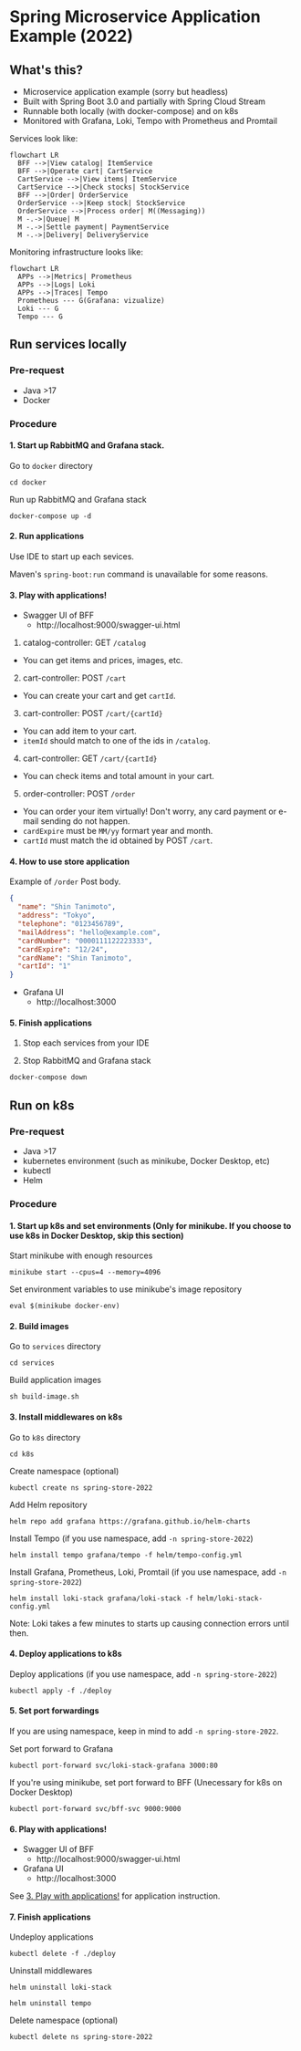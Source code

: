 # Spring Microservice Application Example (2022)

## What's this?

- Microservice application example (sorry but headless)
- Built with Spring Boot 3.0 and partially with Spring Cloud Stream
- Runnable both locally (with docker-compose) and on k8s
- Monitored with Grafana, Loki, Tempo with Prometheus and Promtail

Services look like:
```mermaid
flowchart LR
  BFF -->|View catalog| ItemService
  BFF -->|Operate cart| CartService
  CartService -->|View items| ItemService
  CartService -->|Check stocks| StockService
  BFF -->|Order| OrderService
  OrderService -->|Keep stock| StockService
  OrderService -->|Process order| M((Messaging))
  M -.->|Queue| M
  M -.->|Settle payment| PaymentService
  M -.->|Delivery| DeliveryService
```

Monitoring infrastructure looks like:
```mermaid
flowchart LR
  APPs -->|Metrics| Prometheus
  APPs -->|Logs| Loki
  APPs -->|Traces| Tempo
  Prometheus --- G(Grafana: vizualize)
  Loki --- G
  Tempo --- G
```

## Run services locally

### Pre-request

- Java >17
- Docker

### Procedure

#### 1. Start up RabbitMQ and Grafana stack.

Go to `docker` directory
```
cd docker
```

Run up RabbitMQ and Grafana stack
```
docker-compose up -d
```

#### 2. Run applications

Use IDE to start up each sevices.

Maven's `spring-boot:run` command is unavailable for some reasons.

#### 3. Play with applications!

- Swagger UI of BFF
  - http://localhost:9000/swagger-ui.html

1. catalog-controller: GET `/catalog`
  - You can get items and prices, images, etc.
2. cart-controller: POST `/cart`
  - You can create your cart and get `cartId`.
3. cart-controller: POST `/cart/{cartId}`
  - You can add item to your cart.
  - `itemId` should match to one of the ids in `/catalog`.
4. cart-controller: GET `/cart/{cartId}`
  - You can check items and total amount in your cart.
5. order-controller: POST `/order`
  - You can order your item virtually! Don't worry, any card payment or e-mail sending do not happen.
  - `cardExpire` must be `MM/yy` formart year and month.
  - `cartId` must match the id obtained by POST `/cart`.

#### 4. How to use store application

Example of `/order` Post body.
```json
{
  "name": "Shin Tanimoto",
  "address": "Tokyo",
  "telephone": "0123456789",
  "mailAddress": "hello@example.com",
  "cardNumber": "0000111122223333",
  "cardExpire": "12/24",
  "cardName": "Shin Tanimoto",
  "cartId": "1"
}
```

- Grafana UI
  - http://localhost:3000


#### 5. Finish applications

1. Stop each services from your IDE

2. Stop RabbitMQ and Grafana stack

```
docker-compose down
```

## Run on k8s

### Pre-request

- Java >17
- kubernetes environment (such as minikube, Docker Desktop, etc)
- kubectl
- Helm

### Procedure

#### 1. Start up k8s and set environments (Only for minikube. If you choose to use k8s in Docker Desktop, skip this section)

Start minikube with enough resources
```
minikube start --cpus=4 --memory=4096
```

Set environment variables to use minikube's image repository
```
eval $(minikube docker-env)
```

#### 2. Build images

Go to `services` directory
```
cd services
```

Build application images
```
sh build-image.sh
```

#### 3. Install middlewares on k8s

Go to `k8s` directory
```
cd k8s
```

Create namespace (optional)
```
kubectl create ns spring-store-2022
```

Add Helm repository
```
helm repo add grafana https://grafana.github.io/helm-charts
```

Install Tempo (if you use namespace, add `-n spring-store-2022`)
```
helm install tempo grafana/tempo -f helm/tempo-config.yml
```

Install Grafana, Prometheus, Loki, Promtail (if you use namespace, add `-n spring-store-2022`)
```
helm install loki-stack grafana/loki-stack -f helm/loki-stack-config.yml
```

Note: Loki takes a few minutes to starts up causing connection errors until then.

#### 4. Deploy applications to k8s

Deploy applications (if you use namespace, add `-n spring-store-2022`)
```
kubectl apply -f ./deploy
```

#### 5. Set port forwardings

If you are using namespace, keep in mind to add `-n spring-store-2022`.

Set port forward to Grafana
```
kubectl port-forward svc/loki-stack-grafana 3000:80
```

If you're using minikube, set port forward to BFF (Unecessary for k8s on Docker Desktop)
```
kubectl port-forward svc/bff-svc 9000:9000
```

#### 6. Play with applications!

- Swagger UI of BFF
  - http://localhost:9000/swagger-ui.html
- Grafana UI
  - http://localhost:3000

See [3. Play with applications!](#3-play-with-applications) for application instruction.

#### 7. Finish applications

Undeploy applications
```
kubectl delete -f ./deploy
```

Uninstall middlewares
```
helm uninstall loki-stack
```
```
helm uninstall tempo
```

Delete namespace (optional)
```
kubectl delete ns spring-store-2022
```
